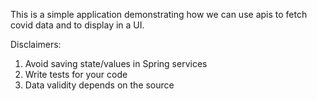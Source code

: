 This is a simple application demonstrating how we can use apis to fetch covid data and to display in a UI.



Disclaimers:
  1. Avoid saving state/values in Spring services
  2. Write tests for your code
  3. Data validity depends on the source

